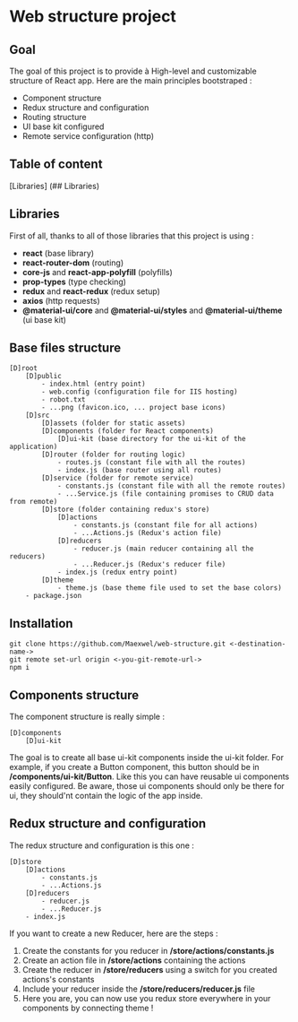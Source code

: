 # Web structure project
## Goal
The goal of this project is to provide à High-level and customizable structure of React app.
Here are the main principles bootstraped :
* Component structure
* Redux structure and configuration
* Routing structure
* UI base kit configured
* Remote service configuration (http)

## Table of content
[Libraries] (## Libraries)

## Libraries
First of all, thanks to all of those libraries that this project is using :
* **react** (base library)
* **react-router-dom** (routing)
* **core-js** and **react-app-polyfill** (polyfills)
* **prop-types** (type checking)
* **redux** and **react-redux** (redux setup)
* **axios** (http requests)
* **@material-ui/core** and **@material-ui/styles** and **@material-ui/theme** (ui base kit)

## Base files structure
```
[D]root
    [D]public
        - index.html (entry point)
        - web.config (configuration file for IIS hosting)
        - robot.txt
        - ...png (favicon.ico, ... project base icons)
    [D]src
        [D]assets (folder for static assets)
        [D]components (folder for React components)
            [D]ui-kit (base directory for the ui-kit of the application)
        [D]router (folder for routing logic)
            - routes.js (constant file with all the routes)
            - index.js (base router using all routes)
        [D]service (folder for remote service)
            - constants.js (constant file with all the remote routes)
            - ...Service.js (file containing promises to CRUD data from remote)
        [D]store (folder containing redux's store)
            [D]actions
                - constants.js (constant file for all actions)
                - ...Actions.js (Redux's action file)
            [D]reducers
                - reducer.js (main reducer containing all the reducers)
                - ...Reducer.js (Redux's reducer file)
            - index.js (redux entry point)
        [D]theme
            - theme.js (base theme file used to set the base colors)
    - package.json
```
## Installation
    git clone https://github.com/Maexwel/web-structure.git <-destination-name->
    git remote set-url origin <-you-git-remote-url->
    npm i

## Components structure
The component structure is really simple : 

```
[D]components
    [D]ui-kit
```

The goal is to create all base ui-kit components inside the ui-kit folder.
For example, if you create a Button component, this button should be in **/components/ui-kit/Button**.
Like this you can have reusable ui components easily configured.
Be aware, those ui components should only be there for ui, they should'nt contain the logic of the app inside.

## Redux structure and configuration
The redux structure and configuration is this one :
```
[D]store
    [D]actions
        - constants.js
        - ...Actions.js
    [D]reducers
        - reducer.js
        - ...Reducer.js
    - index.js
```

If you want to create a new Reducer, here are the steps :
1. Create the constants for you reducer in **/store/actions/constants.js**
2. Create an action file in **/store/actions** containing the actions
3. Create the reducer in **/store/reducers** using a switch for you created actions's constants
4. Include your reducer inside the **/store/reducers/reducer.js** file
5. Here you are, you can now use you redux store everywhere in your components by connecting theme !

